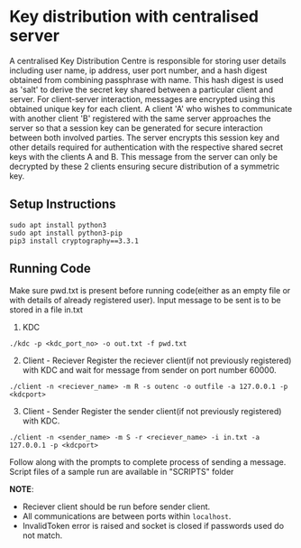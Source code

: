 # Key distribution with centralised server

A centralised Key Distribution Centre is responsible for storing user details including 
user name, ip address, user port number, and a hash digest obtained from combining passphrase with
name. This hash digest is used as 'salt' to derive the secret key shared between a particular
client and server. For client-server interaction, messages are encrypted using this obtained unique key for each client.
A client 'A' who wishes to communicate with another client 'B' registered with the same server 
approaches the server so that a session key can be generated for secure interaction between both
involved parties. The server encrypts this session key and other details required for
authentication with the respective shared secret keys with the clients A and B. This message
from the server can only be decrypted by these 2 clients ensuring secure distribution of a 
symmetric key.

## Setup Instructions
```
sudo apt install python3
sudo apt install python3-pip
pip3 install cryptography==3.3.1
```

## Running Code
Make sure pwd.txt is present before running code(either as an empty file or with details of
already registered user). 
Input message to be sent is to be stored in a file in.txt

1. KDC
```
./kdc -p <kdc_port_no> -o out.txt -f pwd.txt
```

2. Client - Reciever
Register the reciever client(if not previously registered) with KDC and wait for message
from sender on port number 60000.
```
./client -n <reciever_name> -m R -s outenc -o outfile -a 127.0.0.1 -p <kdcport>
```

3. Client - Sender
Register the sender client(if not previously registered) with KDC. 
```
./client -n <sender_name> -m S -r <reciever_name> -i in.txt -a 127.0.0.1 -p <kdcport>
```
Follow along with the prompts to complete process of sending a message.
Script files of a sample run are available in "SCRIPTS" folder

**NOTE**: 
* Reciever client should be run before sender client.
* All communications are between ports within `localhost`.
* InvalidToken error is raised and socket is closed if passwords used do not match.
